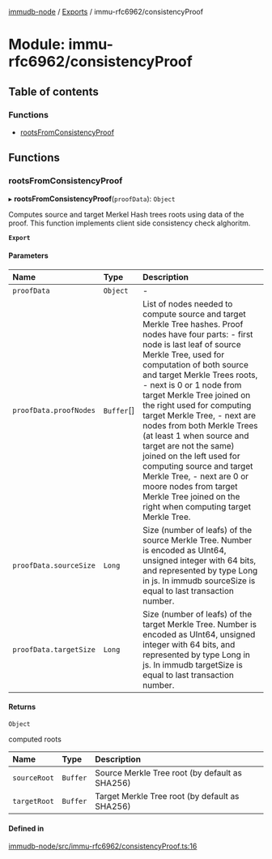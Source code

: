 [immudb-node](../README.md) / [Exports](../modules.md) / immu-rfc6962/consistencyProof

# Module: immu-rfc6962/consistencyProof

## Table of contents

### Functions

- [rootsFromConsistencyProof](immu_rfc6962_consistencyProof.md#rootsfromconsistencyproof)

## Functions

### rootsFromConsistencyProof

▸ **rootsFromConsistencyProof**(`proofData`): `Object`

Computes source and target Merkel Hash trees roots
using data of the proof. This function implements
client side consistency check alghoritm.

**`Export`**

#### Parameters

| Name | Type | Description |
| :------ | :------ | :------ |
| `proofData` | `Object` | - |
| `proofData.proofNodes` | `Buffer`[] | List of nodes needed to compute source and target Merkle Tree hashes. Proof nodes have four parts: - first node is last leaf of source Merkle Tree, used for computation   of both source and target Merkle Trees roots, - next is 0 or 1 node from target Merkle Tree joined on the right used for   computing target Merkle Tree, - next are nodes from both Merkle Trees (at least 1 when source and   target are not the same) joined on the left used for computing source and   target Merkle Tree, - next are 0 or moore nodes from target Merkle Tree joined on the right when   computing target Merkle Tree. |
| `proofData.sourceSize` | `Long` | Size (number of leafs) of the source Merkle Tree. Number is encoded as UInt64, unsigned integer with 64 bits, and represented by type Long in js. In immudb sourceSize is equal to last transaction number. |
| `proofData.targetSize` | `Long` | Size (number of leafs) of the target Merkle Tree. Number is encoded as UInt64, unsigned integer with 64 bits, and represented by type Long in js. In immudb targetSize is equal to last transaction number. |

#### Returns

`Object`

computed roots

| Name | Type | Description |
| :------ | :------ | :------ |
| `sourceRoot` | `Buffer` | Source Merkle Tree root (by default as SHA256) |
| `targetRoot` | `Buffer` | Target Merkle Tree root (by default as SHA256) |

#### Defined in

[immudb-node/src/immu-rfc6962/consistencyProof.ts:16](https://github.com/codenotary/immudb-node/blob/fe12060/immudb-node/src/immu-rfc6962/consistencyProof.ts#L16)
